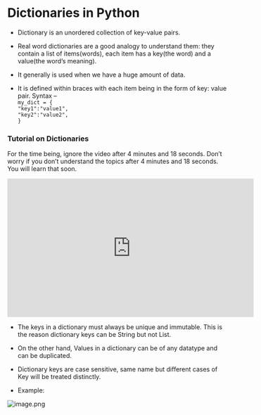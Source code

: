 # Dictionaries in Python

* Dictionary is an unordered collection of key-value pairs.
* Real word dictionaries are a good analogy to understand them: they contain a list of items(words), each item has a key(the word) and a value(the word’s meaning).

* It generally is used when we have a huge amount of data.
* It is defined within braces with each item being in the form of key: value pair. Syntax – \
 `my_dict = {`\
  `"key1":"value1",`\
  `"key2":"value2",`\
  `}`


### Tutorial on Dictionaries

For the time being, ignore the video after 4 minutes and 18 seconds. Don’t worry if you don’t understand the topics after 4 minutes and 18 seconds. You will learn that soon.

<iframe width="560" height="315" src="https://www.youtube.com/embed/ZEZdys-fHDw" title="YouTube video player" frameborder="0" allow="accelerometer; autoplay; clipboard-write; encrypted-media; gyroscope; picture-in-picture" allowfullscreen></iframe>

* The keys in a dictionary must always be unique and immutable. This is the reason dictionary keys can be String but not List.

* On the other hand, Values in a dictionary can be of any datatype and can be duplicated.

* Dictionary keys are case sensitive, same name but different cases of Key will be treated distinctly.

* Example:

![image.png](https://dphi-live.s3.amazonaws.com/media_uploads/image_905c3c070c4b458e86b326755bd78eed.png)